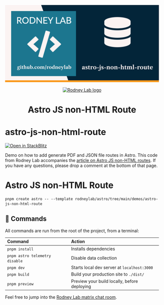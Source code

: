 <img src="../../images/rodneylab-github-astro-js-non-html-route.png" alt="Rodney Lab astro-js-non-html-route Github banner">

<p align="center">
  <a aria-label="Open Rodney Lab site" href="https://rodneylab.com" rel="nofollow noopener noreferrer">
    <img alt="Rodney Lab logo" src="https://rodneylab.com/assets/icon.png" width="60" />
  </a>
</p>
<h1 align="center">
  Astro JS non-HTML Route
</h1>

# astro-js-non-html-route

[![Open in StackBlitz](https://developer.stackblitz.com/img/open_in_stackblitz.svg)](https://stackblitz.com/github/rodneylab/astro/tree/main/demos/astro-js-non-html-route)

Demo on how to add generate PDF and JSON file routes in Astro. This code from Rodney Lab accompanies the <a aria-label="Open Rodney Lab blog post on Astro JS Tutorial" href="https://rodneylab.com/astro-js-non-html-routes/">article on Astro JS non-HTML routes</a>. If you have any questions, please drop a comment at the bottom of that page.

# Astro JS non-HTML Route

```
pnpm create astro -- --template rodneylab/astro/tree/main/demos/astro-js-non-html-route
```

## 🧞 Commands

All commands are run from the root of the project, from a terminal:

| Command                        | Action                                       |
| :----------------------------- | :------------------------------------------- |
| `pnpm install`                 | Installs dependencies                        |
| `pnpm astro telemetry disable` | Disable data collection                      |
| `pnpm dev`                     | Starts local dev server at `localhost:3000`  |
| `pnpm build`                   | Build your production site to `./dist/`      |
| `pnpm preview`                 | Preview your build locally, before deploying |

Feel free to jump into the [Rodney Lab matrix chat room](https://matrix.to/#/%23rodney:matrix.org).
